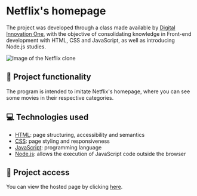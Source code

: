 # Netflix's homepage
The project was developed through a class made available by [Digital Innovation One](https://www.dio.me), with the objective of consolidating knowledge in Front-end development with HTML, CSS and JavaScript, as well as introducing Node.js studies.

![Image of the Netflix clone](https://user-images.githubusercontent.com/96635074/208282907-fa614507-2d83-4b1f-a7be-cc038cabeb61.png)

## 🔨 Project functionality
The program is intended to imitate Netflix's homepage, where you can see some movies in their respective categories. 

## 💻 Technologies used 
* [HTML](https://developer.mozilla.org/pt-BR/docs/Web/HTML): page structuring, accessibility and semantics
* [CSS](https://developer.mozilla.org/pt-BR/docs/Web/CSS): page styling and responsiveness
* [JavaScript](https://developer.mozilla.org/pt-BR/docs/Web/JavaScript): programming language
* [Node.js](https://nodejs.org/pt-br/docs): allows the execution of JavaScript code outside the browser

## 📁 Project access
You can view the hosted page by clicking [here](https://netflix-artur.vercel.app).
